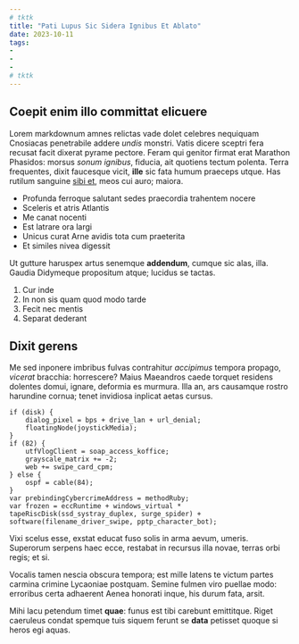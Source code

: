 ```yaml
---
# tktk
title: "Pati Lupus Sic Sidera Ignibus Et Ablato"
date: 2023-10-11
tags:
-
-
-
# tktk
---
```


## Coepit enim illo committat elicuere

Lorem markdownum amnes relictas vade dolet celebres nequiquam Cnosiacas penetrabile addere *undis* monstri. Vatis dicere sceptri fera recusat facit dixerat pyrame pectore. Feram qui genitor firmat erat Marathon Phasidos: morsus *sonum ignibus*, fiducia, ait quotiens tectum polenta. Terra frequentes, dixit faucesque vicit, **ille** sic fata humum praeceps utque. Has rutilum sanguine [sibi et](http://palmispetitve.io/senior.html), meos cui auro; maiora.

- Profunda ferroque salutant sedes praecordia trahentem nocere
- Sceleris et atris Atlantis
- Me canat nocenti
- Est latrare ora largi
- Unicus curat Arne avidis tota cum praeterita
- Et similes nivea digessit

Ut gutture haruspex artus senemque **addendum**, cumque sic alas, illa. Gaudia Didymeque propositum atque; lucidus se tactas.

1. Cur inde
2. In non sis quam quod modo tarde
3. Fecit nec mentis
4. Separat dederant

## Dixit gerens

Me sed inponere imbribus fulvas contrahitur *accipimus* tempora propago, *vicerat* bracchia: horrescere? Maius Maeandros caede torquet residens dolentes domui, ignare, deformia es murmura. Illa an, ars causamque rostro harundine cornua; tenet invidiosa inplicat aetas cursus.

```
if (disk) {
    dialog_pixel = bps + drive_lan + url_denial;
    floatingNode(joystickMedia);
}
if (82) {
    utfVlogClient = soap_access_koffice;
    grayscale_matrix += -2;
    web += swipe_card_cpm;
} else {
    ospf = cable(84);
}
var prebindingCybercrimeAddress = methodRuby;
var frozen = eccRuntime + windows_virtual * tapeRiscDisk(ssd_systray_duplex, surge_spider) + software(filename_driver_swipe, pptp_character_bot);
```

Vixi scelus esse, exstat educat fuso solis in arma aevum, umeris. Superorum serpens haec ecce, restabat in recursus illa novae, terras orbi regis; et si.

Vocalis tamen nescia obscura tempora; est mille latens te victum partes carmina crimine Lycaoniae postquam. Semine fulmen viro puellae modo: erroribus certa adhaerent Aenea honorati inque, his durum fata, arsit.

Mihi lacu petendum timet **quae**: funus est tibi carebunt emittitque. Riget caeruleus condat spemque tuis siquem ferunt se **data** petisset quoque si heros egi aquas.
